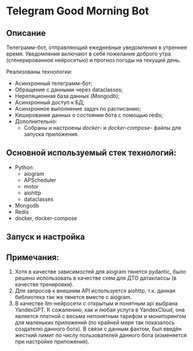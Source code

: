 # Telegram Good Morning Bot
## Описание

Телеграмм-бот, отправляющий ежедневные уведомления в утреннее время.
Уведомления включают в себя пожелание доброго утра (сгенерированное нейросетью) и прогноз погоды на текущий день.

Реализованы технологии:
- Асинхронный телеграмм-бот;
- Обращение с данными через dataclasses;
- Нереляционная база данных (Mongodb);
- Асинхронный доступ к БД;
- Асинхронное выполнение задач по расписанию;
- Кеширование данных о состоянии бота с помощью redis;
- Дополнительно:
  - Собраны и настроены *docker-* и *docker-compose-* файлы для запуска приложения.

## Основной используемый стек технологий:

- Python:
  - aiogram
  - APScheduler
  - motor
  - aiohttp
  - dataclasses
- Mongodb
- Redis
- docker, docker-compose

## Запуск и настройка

## Примечания:
1) Хотя в качестве зависимостей для aiogram тянется pydantic, было решено использовать в качестве схем для ДТО датаклассы (в качестве тренировки).
2) Для запросов к внешним API используется aiohttp, т.к. данная библиотека так же тянется вместе с aiogram. 
3) В качестве llm-нейросети с открытым и понятным api выбрана YandexGPT. 
К сожалению, как и любая услуга в YandexCloud, она является платной с весьма непонятным тарифом и мониторингом для маленьких 
приложений (по крайней мере так показалось создателю данного бота). 
В связи с данным фактом, был введён жесткий лимит по числу пользователей данного бота (изменяется при настройке приложения).
